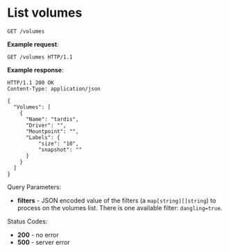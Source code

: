 # List volumes

`GET /volumes`

**Example request**:

    GET /volumes HTTP/1.1

**Example response**:

    HTTP/1.1 200 OK
    Content-Type: application/json

    {
      "Volumes": [
        {
          "Name": "tardis",
          "Driver": "",
          "Mountpoint": "",
          "Labels": {
              "size": "10",
              "snapshot": ""
          }
        }
      ]
    }

Query Parameters:

- **filters** - JSON encoded value of the filters (a `map[string][]string`) to process on the volumes list. There is one available filter: `dangling=true`.

Status Codes:

-   **200** - no error
-   **500** - server error
